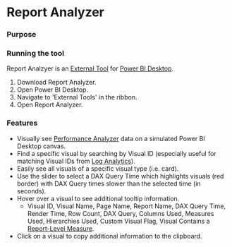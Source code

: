 # Report Analyzer

### Purpose

### Running the tool

Report Analzyer is an [External Tool](https://docs.microsoft.com/power-bi/transform-model/desktop-external-tools) for [Power BI Desktop](https://powerbi.microsoft.com/desktop/). 

1. Download Report Analyzer.
2. Open Power BI Desktop.
3. Navigate to 'External Tools' in the ribbon.
4. Open Report Analyzer.

### Features

* Visually see [Performance Analyzer](https://docs.microsoft.com/power-bi/create-reports/desktop-performance-analyzer) data on a simulated Power BI Desktop canvas.
* Find a specific visual by searching by Visual ID (especially useful for matching Visual IDs from [Log Analytics](https://docs.microsoft.com/power-bi/transform-model/log-analytics/desktop-log-analytics-overview)).
* Easily see all visuals of a specific visual type (i.e. card).
* Use the slider to select a DAX Query Time which highlights visuals (red border) with DAX Query times slower than the selected time (in seconds).
* Hover over a visual to see additional tooltip information.
   *  Visual ID, Visual Name, Page Name, Report Name, DAX Query Time, Render Time, Row Count, DAX Query, Columns Used, Measures Used, Hierarchies Used, Custom Visual Flag, Visual Contains a [Report-Level Measure](https://www.elegantbi.com/post/reportlevelmeasures).
* Click on a visual to copy additional information to the clipboard.
